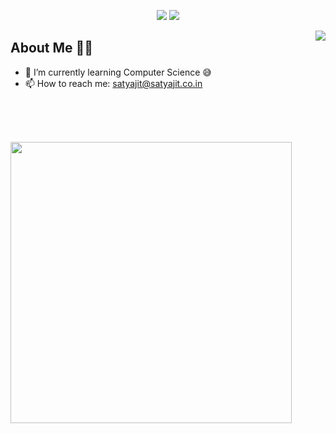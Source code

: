 <!--

**SATYAJIT1910/SATYAJIT1910** is a special repository: its README.md will appear on your profile!

Here are some ideas to get you started:

- 🔭 I’m currently working on ...
- 🌱 I’m currently learning ...
- 👯 I’m looking to collaborate on ...
- 🤔 I’m looking for help with ...
- 💬 Ask me about ...
- 📫 How to reach me: ...
- 😄 Pronouns: ...
- ⚡ Fun fact: ...
-->



<p align="center">
</p>
<p align="center">
  <a href="https://twitter.com/SATYAJIT1910" target="_blank"><img src="https://img.shields.io/badge/twitter-%231DA1F2.svg?&style=for-the-badge&logo=twitter&logoColor=white" /></a>
  <a href="https://www.linkedin.com/in/SATYAJIT1910/" target="_blank"><img src="https://img.shields.io/badge/linkedin-%230077B5.svg?&style=for-the-badge&logo=linkedin&logoColor=white" /></a>
</p>

<img align="right" src="https://github-readme-streak-stats.herokuapp.com/?user=SATYAJIT1910&theme=dark" />

## About Me 👨‍🎓
- 🌱 I’m currently learning Computer Science 😅
- 📫 How to reach me: satyajit@satyajit.co.in

<br><br><br>

<p>
  <img align="center" src="https://github-readme-stats.vercel.app/api?username=SATYAJIT1910&theme=tokyonight&count_private=true&include_all_commits=true&show_icons=true&custom_title=%23%20GitHub%20Stats%20%E2%9C%85" width="450" />
  </p>
